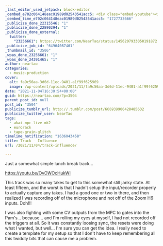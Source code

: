 ```yaml
---
_last_editor_used_jetpack: block-editor
_oembed_e702c064148eac01989d02543541acc5: <div class="embed-youtube"><iframe title="Influence" width="750" height="422" src="https://www.youtube.com/embed/OvOWOcHukWI?feature=oembed" frameborder="0" allow="accelerometer; autoplay; clipboard-write; encrypted-media; gyroscope; picture-in-picture; web-share" referrerpolicy="strict-origin-when-cross-origin" allowfullscreen></iframe></div>
_oembed_time_e702c064148eac01989d02543541acc5: "1727733666"
_publicize_done_22315546: "1"
_publicize_done_22890294: "1"
_publicize_done_external:
  twitter:
    "23256661": https://twitter.com/NearTao/status/1456297933050191872
_publicize_job_id: "64964087461"
_thumbnail_id: "3506"
_wpas_done_23256661: "1"
_wpas_done_24391465: "1"
author: neartao
categories:
  - music-production
cover:
  alt: fa9c56aa-3d6d-11ec-9401-a1f99f625969
  image: /wp-content/uploads/2021/11/fa9c56aa-3d6d-11ec-9401-a1f99f625969.png
date: "2021-11-04T16:30:54+00:00"
guid: https://neartao.com/?p=3504
parent_post_id: null
post_id: "3504"
publicize_tumblr_url: http://.tumblr.com/post/666939906428485632
publicize_twitter_user: NearTao
tags:
  - akai-mpc-live-mk2
  - eurorack
  - tape-grain-glitch
timeline_notification: "1636043458"
title: Track - Influence
url: /2021/11/04/track-influence/

---
```

Just a somewhat simple lunch break track...

https://youtu.be/OvOWOcHukWI

This track was so many takes to get to this somewhat still janky state. At least fifteen, and the worst is that I hadn't setup the input/recorder properly to actually capture any takes. I had a good one or two in there, and then realized I was recording off of the microphone and not off of the Zoom H6 inputs. Doh!!!

I was also fighting with some CV outputs from the MPC to gates into the Pam's... because... and I'm rolling my eyes at myself, I had not recorded off the triggers at all. So it was constantly loosing sync, the resets were doing what I wanted, but well... I'm sure you can get the idea. I really need to create a template for my setup so that I don't have to keep remembering all this twiddly bits that can cause me a problem.
